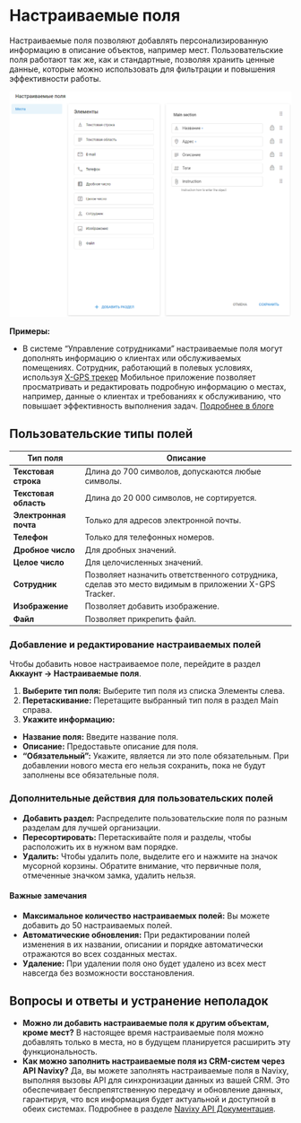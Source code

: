 # Настраиваемые поля

Настраиваемые поля позволяют добавлять персонализированную информацию в описание объектов, например мест. Пользовательские поля работают так же, как и стандартные, позволяя хранить ценные данные, которые можно использовать для фильтрации и повышения эффективности работы.

![image-20241030-073848.png](attachments/image-20241030-073848.png)

**Примеры:**

- В системе “Управление сотрудниками” настраиваемые поля могут дополнять информацию о клиентах или обслуживаемых помещениях. Сотрудник, работающий в полевых условиях, используя [X-GPS трекер](https://x-gps.ru/) Мобильное приложение позволяет просматривать и редактировать подробную информацию о местах, например, данные о клиентах и требованиях к обслуживанию, что повышает эффективность выполнения задач. [Подробнее в блоге](https://www.navixy.ru/blog)

## Пользовательские типы полей

| **Тип поля** | **Описание** |
| --- | --- |
| **Текстовая строка** | Длина до 700 символов, допускаются любые символы. |
| **Текстовая область** | Длина до 20 000 символов, не сортируется. |
| **Электронная почта** | Только для адресов электронной почты. |
| **Телефон** | Только для телефонных номеров. |
| **Дробное число** | Для дробных значений. |
| **Целое число** | Для целочисленных значений. |
| **Сотрудник** | Позволяет назначить ответственного сотрудника, сделав это место видимым в приложении X-GPS Tracker. |
| **Изображение** | Позволяет добавить изображение. |
| **Файл** | Позволяет прикрепить файл. |

### Добавление и редактирование настраиваемых полей

Чтобы добавить новое настраиваемое поле, перейдите в раздел **Аккаунт → Настраиваемые поля**.

1. **Выберите тип поля:** Выберите тип поля из списка Элементы слева.
2. **Перетаскивание:** Перетащите выбранный тип поля в раздел Main справа.
3. **Укажите информацию:**
  - **Название поля:** Введите название поля.
  - **Описание:** Предоставьте описание для поля.
  - **“Обязательный”:** Укажите, является ли это поле обязательным. При добавлении нового места его нельзя сохранить, пока не будут заполнены все обязательные поля.

### Дополнительные действия для пользовательских полей

- **Добавить раздел:** Распределите пользовательские поля по разным разделам для лучшей организации.
- **Пересортировать:** Перетаскивайте поля и разделы, чтобы расположить их в нужном вам порядке.
- **Удалить:** Чтобы удалить поле, выделите его и нажмите на значок мусорной корзины. Обратите внимание, что первичные поля, отмеченные значком замка, удалить нельзя.

#### Важные замечания

- **Максимальное количество настраиваемых полей:** Вы можете добавить до 50 настраиваемых полей.
- **Автоматические обновления:** При редактировании полей изменения в их названии, описании и порядке автоматически отражаются во всех созданных местах.
- **Удаление:** При удалении поля оно будет удалено из всех мест навсегда без возможности восстановления.

## Вопросы и ответы и устранение неполадок

- **Можно ли добавить настраиваемые поля к другим объектам, кроме мест?** В настоящее время настраиваемые поля можно добавлять только в места, но в будущем планируется расширить эту функциональность.
- **Как можно заполнить настраиваемые поля из CRM-систем через API Navixy?** Да, вы можете заполнять настраиваемые поля в Navixy, выполняя вызовы API для синхронизации данных из вашей CRM. Это обеспечивает беспрепятственную передачу и обновление данных, гарантируя, что вся информация будет актуальной и доступной в обеих системах. Подробнее в разделе [Navixy API Документация](https://developers.navixy.com/general/getting-started/).